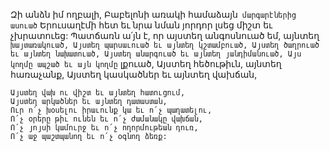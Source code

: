 
Զի անձն իմ ողբալի, Բաբելոնի առակի համաձայն`
մարգարէներից ասուած`
Երուսաղէմի հետ եւ նրա նման յորդոր լսեց միշտ
եւ չխրատուեց:
Պատճառն ա՛յն է, որ այստեղ անգոսնուած եմ,
այնտեղ` խայտառակուած,
Այստեղ պարսաւուած եւ այնտեղ կշտամբուած,
Այստեղ ծաղրուած եւ այնտեղ նախատուած,
Այստեղ անարգուած եւ այնտեղ յանդիմանուած,
Այս կողմը ապշած եւ այն կողմը` լքուած,
Այստեղ հեծութիւն, այնտեղ հառաչանք,
Այստեղ կասկածներ եւ այնտեղ վախճան,


```
Այստեղ վախ ու վիշտ եւ այնտեղ հատուցում,
Այստեղ արկածներ եւ այնտեղ դատաստան,
Ուր ո՛չ խօսելու իրաւունք կա եւ ո՛չ պաղատելու,
Ո՛չ օրերը թիւ ունեն եւ ո՛չ ժամանակը վախճան,
Ո՛չ յոյսի կամուրջ եւ ո՛չ ողորմութեան դուռ,
Ո՛չ աջ պաշտպանող եւ ո՛չ օգնող ձեռք:
```